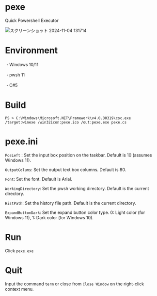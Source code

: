 # pexe
Quick Powershell Executor

![スクリーンショット 2024-11-04 131714](https://github.com/user-attachments/assets/cf5a6d13-4cb1-428c-9b4d-46eb518a2fdf)


# Environment
・Windows 10/11

・pwsh 11

・C#5

# Build
```
PS > C:\Windows\Microsoft.NET\Framework\v4.0.30319\csc.exe /target:winexe /win32icon:pexe.ico /out:pexe.exe pexe.cs
```

# pexe.ini
`PosLeft` : Set the input box position on the taskbar. Default is 10 (assumes Windows 11).

`OutputColums`: Set the output text box columns. Default is 80.

`Font`: Set the font. Default is Arial.

`WorkingDirectory`: Set the pwsh working directory. Default is the current directory.

`HistPath`: Set the history file path. Default is the current directory.

`ExpandButtonDark`: Set the expand button color type. 0: Light color (for Windows 11), 1: Dark color (for Windows 10).


# Run
Click `pexe.exe`

# Quit
Input the command `term` or close from `Close Window` on the right-click context menu.
